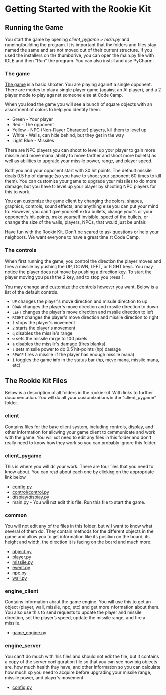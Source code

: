 # Getting Started with the Rookie Kit


## Running the Game

You start the game by opening *client_pygame > main.py* and running/building the program. It is important that the folders and files stay named the same and are not moved out of their current structure. If you used the installers on the thumbdrive, you can open the main.py file with IDLE and then "Run" the program. You can also install and use PyCharm.



### The game

[The game](the_game.md) is a basic shooter. You are playing against a single opponent. There are modes to play a single player game (against an AI player), and a 2 player mode to play against someone else at Code Camp.

When you load the game you will see a bunch of square objects with an assortment of colors to help you identify them.

*	Green - Your player
*	Red - The opponent
*	Yellow - NPC (Non-Player Character) players, kill them to level up
*	White - Walls, can hide behind, but they get in the way
*	Light Blue - Missiles

There are NPC players you can shoot to level up your player to gain more missile and move mana (ability to move farther and shoot more bullets) as well as abilities to upgrade your missile power, range, and player speed.

Both you and your opponent start with 30 hit points. The default missile deals 0.5 hp of damage (so you have to shoot your opponent 60 times to kill them). You can customize your game to upgrade your missiles to do more damage, but you have to level up your player by shooting NPC players for this to work.

You can customize the game client by changing the colors, shapes, graphics, controls, sound effects, and anything else you can put your mind to. However, you can't give yourself extra bullets, change your's or your opponent's hit-points, make yourself invisible, speed of the bullets, or change the size of the walls, players, NPCs, that would just be unfair.

Have fun with the Rookie Kit. Don't be scared to ask questions or help your neighbors. We want everyone to have a great time at Code Camp.



### The controls

When first running the game, you control the direction the player moves and fires a missile by pushing the UP, DOWN, LEFT, or RIGHT keys. You may notice the player does not move by pushing a direction key. To start the player moving you push the 2 key, and to stop you press 1.

You may change and [customize the controls](client_pygame/control.md) however you want. Below is a list of the default controls.

*	`UP` changes the player's move direction and missile direction to up
*	`DOWN` changes the player's move direction and missile direction to down
*	`LEFT` changes the player's move direction and missile direction to left
*	`RIGHT` changes the player's move direction and missile direction to right
*	`1` stops the player's movement
*	`2` starts the player's movement
*	`q` disables the missile's range
*	`w` sets the missile range to 100 pixels
*	`a` disables the missile's damage (fires blanks)
*	`s` sets missile power to do 0.5 hit-points (hp) damage
*	`SPACE` fires a missile (if the player has enough missile mana)
*	`i` toggles the game info in the status bar (hp, move mana, missile mana, etc)


## The Rookie Kit Files


Below is a description of all folders in the rookie-kit. With links to further documentation. You will do all your customizations in the "client_pygame" folder.


### client

Contains files for the base client system, including controls, display, and other information for allowing your game client to communicate and work with the game. You will not need to edit any files in this folder and don't really need to know how they work so you can probably ignore this folder.

### client_pygame

This is where you will do your work. There are four files that you need to know about. You can read about each one by clicking on the appropriate link below

*	[config.py](client_pygame/config.md)
*	[control/control.py](client_pygame/control.md)
*	[display/display.py](client_pygame/display.md)
*	main.py - You will not edit this file. Run this file to start the game.


### common

You will not edit any of the files in this folder, but will want to know what several of them do. They contain methods for the different objects in the game and allow you to get information like its position on the board, its height and width, the direction it is facing on the board and much more.

*	[object.py](common/object.md)
*	[player.py](common/player.md)
*	[missile.py](common/missile.md)
*	[event.py](common/event.md)
*	[npc.py](common/npc.md)
*	[wall.py](common/wall.md)


### engine_client

Contains information about the game engine. You will use this to get an object (player, wall, missile, npc, etc) and get more information about them. You also use this to send requests to update the player and missile direction, set the player's speed, update the missile range, and fire a missile.

*	[game_engine.py](engine_client/game_engine.md)

### engine_server

You can't do much with this files and should not edit the file, but it contains a copy of the server configuration file so that you can see how big objects are, how much health they have, and other information so you can calculate how much xp you need to acquire before upgrading your missile range, missile power, and player's movement.

*	[config.py](engine_server/config.md)
